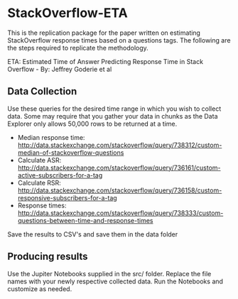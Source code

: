# StackOverflow-ETA

This is the replication package for the paper written on estimating StackOverflow  response times based on a questions tags. The following are the steps required to replicate the methodology.

ETA: Estimated Time of Answer Predicting Response Time in Stack Overflow - By: Jeffrey Goderie et al

## Data Collection

Use these queries for the desired time range in which you wish to collect data. Some may require that you gather your data in chunks as the Data Explorer only allows 50,000 rows to be returned at a time.

- Median response time: http://data.stackexchange.com/stackoverflow/query/738312/custom-median-of-stackoverflow-questions
- Calculate ASR: http://data.stackexchange.com/stackoverflow/query/736161/custom-active-subscribers-for-a-tag
- Calculate RSR: http://data.stackexchange.com/stackoverflow/query/736158/custom-responsive-subscribers-for-a-tag
- Response times: http://data.stackexchange.com/stackoverflow/query/738333/custom-questions-between-time-and-response-times

Save the results to CSV's and save them in the data folder

## Producing results

Use the Jupiter Notebooks supplied in the src/ folder. Replace the file names with your newly respective collected data. Run the Notebooks and customize as needed.
